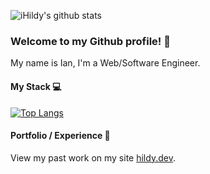 ![iHildy's github stats](https://github-readme-stats.vercel.app/api?username=iHildy&show_icons=true&theme=vue-dark)

### Welcome to my Github profile! 🦖

My name is Ian, I'm a Web/Software Engineer.

#### My Stack 💻
[![Top Langs](https://github-readme-stats.vercel.app/api/top-langs/?username=iHildy&theme=vue-dark)](https://github.com/iHildy/github-readme-stats)


#### Portfolio / Experience 👤
View my past work on my site [hildy.dev](https://hildy.dev/).
